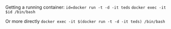 
Getting a running container:
`id=docker run -t -d -it teds`
`docker exec -it $id /bin/bash`

Or more directly 
`docker exec -it $(docker run -t -d -it teds) /bin/bash`